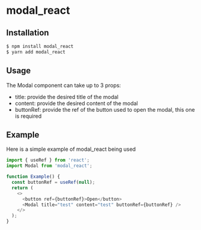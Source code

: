# modal_react

## Installation

```bash
$ npm install modal_react
$ yarn add modal_react
```

## Usage
The Modal component can take up to 3 props:
- title: provide the desired title of the modal
- content: provide the desired content of the modal
- buttonRef: provide the ref of the button used to open the modal, this one is required

## Example
Here is a simple example of modal_react being used

```javascript
import { useRef } from 'react';
import Modal from 'modal_react';

function Example() {
  const buttonRef = useRef(null);
  return (
    <>
      <button ref={buttonRef}>Open</button>
      <Modal title="test" content="test" buttonRef={buttonRef} />
    </>
  );
}
```